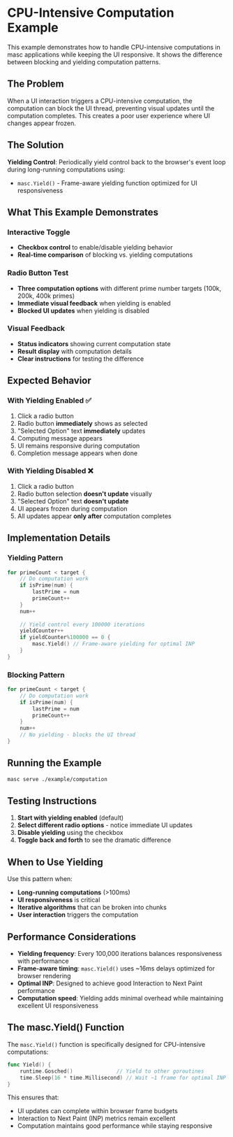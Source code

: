 # CPU-Intensive Computation Example

This example demonstrates how to handle CPU-intensive computations in masc applications while keeping the UI responsive. It shows the difference between blocking and yielding computation patterns.

## The Problem

When a UI interaction triggers a CPU-intensive computation, the computation can block the UI thread, preventing visual updates until the computation completes. This creates a poor user experience where UI changes appear frozen.

## The Solution

**Yielding Control**: Periodically yield control back to the browser's event loop during long-running computations using:

- `masc.Yield()` - Frame-aware yielding function optimized for UI responsiveness

## What This Example Demonstrates

### Interactive Toggle
- **Checkbox control** to enable/disable yielding behavior
- **Real-time comparison** of blocking vs. yielding computations

### Radio Button Test
- **Three computation options** with different prime number targets (100k, 200k, 400k primes)
- **Immediate visual feedback** when yielding is enabled
- **Blocked UI updates** when yielding is disabled

### Visual Feedback
- **Status indicators** showing current computation state
- **Result display** with computation details
- **Clear instructions** for testing the difference

## Expected Behavior

### With Yielding Enabled ✅
1. Click a radio button
2. Radio button **immediately** shows as selected
3. "Selected Option" text **immediately** updates
4. Computing message appears
5. UI remains responsive during computation
6. Completion message appears when done

### With Yielding Disabled ❌
1. Click a radio button
2. Radio button selection **doesn't update** visually
3. "Selected Option" text **doesn't update**
4. UI appears frozen during computation
5. All updates appear **only after** computation completes

## Implementation Details

### Yielding Pattern
```go
for primeCount < target {
    // Do computation work
    if isPrime(num) {
        lastPrime = num
        primeCount++
    }
    num++
    
    // Yield control every 100000 iterations
    yieldCounter++
    if yieldCounter%100000 == 0 {
        masc.Yield() // Frame-aware yielding for optimal INP
    }
}
```

### Blocking Pattern
```go
for primeCount < target {
    // Do computation work
    if isPrime(num) {
        lastPrime = num
        primeCount++
    }
    num++
    // No yielding - blocks the UI thread
}
```

## Running the Example

```bash
masc serve ./example/computation
```

## Testing Instructions

1. **Start with yielding enabled** (default)
2. **Select different radio options** - notice immediate UI updates
3. **Disable yielding** using the checkbox
4. **Toggle back and forth** to see the dramatic difference

## When to Use Yielding

Use this pattern when:
- **Long-running computations** (>100ms)
- **UI responsiveness** is critical
- **Iterative algorithms** that can be broken into chunks
- **User interaction** triggers the computation

## Performance Considerations

- **Yielding frequency**: Every 100,000 iterations balances responsiveness with performance
- **Frame-aware timing**: `masc.Yield()` uses ~16ms delays optimized for browser rendering
- **Optimal INP**: Designed to achieve good Interaction to Next Paint performance
- **Computation speed**: Yielding adds minimal overhead while maintaining excellent UI responsiveness

## The masc.Yield() Function

The `masc.Yield()` function is specifically designed for CPU-intensive computations:

```go
func Yield() {
    runtime.Gosched()              // Yield to other goroutines
    time.Sleep(16 * time.Millisecond) // Wait ~1 frame for optimal INP
}
```

This ensures that:
- UI updates can complete within browser frame budgets
- Interaction to Next Paint (INP) metrics remain excellent
- Computation maintains good performance while staying responsive
